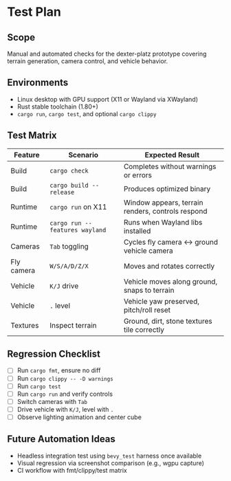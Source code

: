 # Test Plan

## Scope
Manual and automated checks for the dexter-platz prototype covering terrain generation, camera control, and vehicle behavior.

## Environments
- Linux desktop with GPU support (X11 or Wayland via XWayland)
- Rust stable toolchain (1.80+)
- `cargo run`, `cargo test`, and optional `cargo clippy`

## Test Matrix
| Feature | Scenario | Expected Result |
|---------|----------|-----------------|
| Build   | `cargo check` | Completes without warnings or errors |
| Build   | `cargo build --release` | Produces optimized binary |
| Runtime | `cargo run` on X11 | Window appears, terrain renders, controls respond |
| Runtime | `cargo run --features wayland` | Runs when Wayland libs installed |
| Cameras | `Tab` toggling | Cycles fly camera ↔ ground vehicle camera |
| Fly camera | `W/S/A/D/Z/X` | Moves and rotates correctly |
| Vehicle | `K/J` drive | Vehicle moves along ground, snaps to terrain |
| Vehicle | `.` level | Vehicle yaw preserved, pitch/roll reset |
| Textures | Inspect terrain | Ground, dirt, stone textures tile correctly |

## Regression Checklist
- [ ] Run `cargo fmt`, ensure no diff
- [ ] Run `cargo clippy -- -D warnings`
- [ ] Run `cargo test`
- [ ] Run `cargo run` and verify controls
- [ ] Switch cameras with `Tab`
- [ ] Drive vehicle with `K/J`, level with `.`
- [ ] Observe lighting animation and center cube

## Future Automation Ideas
- Headless integration test using `bevy_test` harness once available
- Visual regression via screenshot comparison (e.g., wgpu capture)
- CI workflow with fmt/clippy/test matrix
